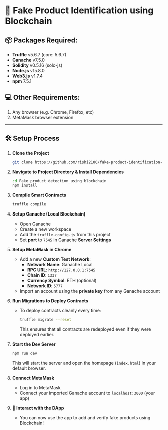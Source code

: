 # 🚫 Fake Product Identification using Blockchain

## 📦 Packages Required:
- **Truffle** v5.6.7 (core: 5.6.7)
- **Ganache** v7.5.0
- **Solidity** v0.5.16 (solc-js)
- **Node.js** v15.8.0
- **Web3.js** v1.7.4
- **npm** 7.5.1

## 💻 Other Requirements:
1. Any browser (e.g. Chrome, Firefox, etc)
2. MetaMask browser extension

---

## 🛠️ Setup Process

1. **Clone the Project**
   ```bash
   git clone https://github.com/rishi2100/fake-product-identification-using-blockchain.git
   ```

2. **Navigate to Project Directory & Install Dependencies**
   ```bash
   cd Fake_product_detection_using_blockchain
   npm install
   ```

3. **Compile Smart Contracts**
   ```bash
   truffle compile
   ```

4. **Setup Ganache (Local Blockchain)**
   - Open Ganache
   - Create a new workspace
   - Add the `truffle-config.js` from this project
   - Set **port** to `7545` in Ganache **Server Settings**

5. **Setup MetaMask in Chrome**
   - Add a new **Custom Test Network**:
     - **Network Name**: Ganache Local
     - **RPC URL**: `http://127.0.0.1:7545`
     - **Chain ID**: `1337`
     - **Currency Symbol**: ETH (optional)
     - **Network ID**: `5777`
   - Import an account using the **private key** from any Ganache account

6. **Run Migrations to Deploy Contracts**
   - To deploy contracts cleanly every time:
     ```bash
     truffle migrate --reset
     ```
     This ensures that all contracts are redeployed even if they were deployed earlier.

7. **Start the Dev Server**
   ```bash
   npm run dev
   ```
   This will start the server and open the homepage (`index.html`) in your default browser.

8. **Connect MetaMask**
   - Log in to MetaMask
   - Connect your imported Ganache account to `localhost:3000` (your app)

9. **🎯 Interact with the DApp**
   - You can now use the app to add and verify fake products using Blockchain!

